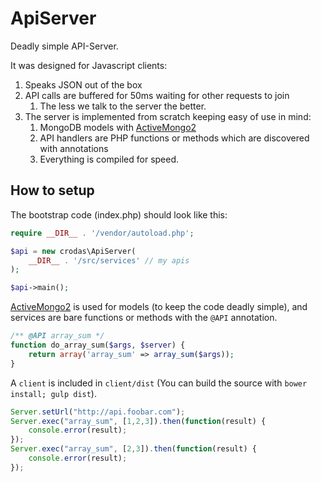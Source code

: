 # ApiServer

Deadly simple API-Server. 

It was designed for Javascript clients:

1. Speaks JSON out of the box
2. API calls are buffered for 50ms waiting for other requests to join
    1. The less we talk to the server the better.
3. The server is implemented from scratch keeping easy of use in mind:
    1. MongoDB models with [ActiveMongo2](https://github.com/crodas/ActiveMongo2)
    2. API handlers are PHP functions or methods which are discovered with annotations
    3. Everything is compiled for speed.

## How to setup

The bootstrap code (index.php) should look like this:

```php
require __DIR__ . '/vendor/autoload.php';

$api = new crodas\ApiServer(
    __DIR__ . '/src/services' // my apis
);

$api->main();
```

[ActiveMongo2](https://github.com/crodas/ActiveMongo2) is used for models (to keep the code deadly simple), and services are bare functions or methods with the `@API` annotation.

```php
/** @API array_sum */
function do_array_sum($args, $server) {
    return array('array_sum' => array_sum($args));
}
```

A `client` is included in `client/dist` (You can build the source with `bower install; gulp dist`).

```js
Server.setUrl("http://api.foobar.com");
Server.exec("array_sum", [1,2,3]).then(function(result) {
    console.error(result);
});
Server.exec("array_sum", [2,3]).then(function(result) {
    console.error(result);
});
```

